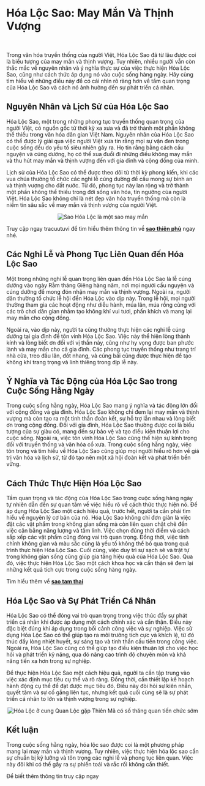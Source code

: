 <h1 dir="ltr">Hóa Lộc Sao: May Mắn Và Thịnh Vượng</h1>

<p dir="ltr">&nbsp;</p>

<p dir="ltr">Trong văn hóa truyền thống của người Việt, Hóa Lộc Sao đã từ lâu được coi là biểu tượng của may mắn và thịnh vượng. Tuy nhiên, nhiều người vẫn còn thắc mắc về nguyên nhân và ý nghĩa thực sự của việc thực hiện Hóa Lộc Sao, cũng như cách thức áp dụng nó vào cuộc sống hàng ngày. Hãy cùng tìm hiểu về những điều này để có cái nhìn rõ ràng hơn về tầm quan trọng của Hóa Lộc Sao và cách nó ảnh hưởng đến sự phát triển cá nhân.</p>

<h2 dir="ltr">Nguyên Nhân và Lịch Sử của Hóa Lộc Sao</h2>

<p dir="ltr">Hóa Lộc Sao, một trong những phong tục truyền thống quan trọng của người Việt, có nguồn gốc từ thời kỳ xa xưa và đã trở thành một phần không thể thiếu trong văn hóa dân gian Việt Nam. Nguyên nhân của Hóa Lộc Sao có thể được lý giải qua việc người Việt xưa tin rằng mọi sự vận đen trong cuộc sống đều do yếu tố siêu nhiên gây ra. Họ tin rằng bằng cách cầu nguyện và cúng dường, họ có thể xua đuổi đi những điều không may mắn và thu hút may mắn và thịnh vượng đến với gia đình và cộng đồng của mình.</p>

<p dir="ltr">Lịch sử của Hóa Lộc Sao có thể được theo dõi từ thời kỳ phong kiến, khi các vua chúa thường tổ chức các nghi lễ cúng dường để cầu mong sự bình an và thịnh vượng cho đất nước. Từ đó, phong tục này lan rộng và trở thành một phần không thể thiếu trong đời sống văn hóa, tín ngưỡng của người Việt. Hóa Lộc Sao không chỉ là nét đẹp văn hóa truyền thống mà còn là niềm tin sâu sắc về may mắn và thịnh vượng của người Việt.</p>

<p dir="ltr" style="text-align: center;"><img alt="Sao Hóa Lộc là một sao may mắn" src="https://tracuutuvi.com/wp-content/uploads/2023/05/sao-hoa-loc-1-1.jpg" /></p>

<p dir="ltr">Truy cập ngay tracuutuvi để tìm hiểu thêm thông tin về&nbsp;<strong><a class="in-cell-link" href="https://www.deviantart.com/tracuutuviso/art/Sao-thien-phu-1046159384" target="_blank">sao thiên phủ</a></strong> ngay nhé.</p>

<h2 dir="ltr">Các Nghi Lễ và Phong Tục Liên Quan đến Hóa Lộc Sao</h2>

<p dir="ltr">Một trong những nghi lễ quan trọng liên quan đến Hóa Lộc Sao là lễ cúng dường vào ngày Rằm tháng Giêng hàng năm, nơi mọi người cầu nguyện và cúng dường để mong đón nhận may mắn và thịnh vượng. Ngoài ra, người dân thường tổ chức lễ hội đền Hóa Lộc vào dịp này. Trong lễ hội, mọi người thường tham gia các hoạt động như diễu hành, múa lân, múa rồng cùng với các trò chơi dân gian nhằm tạo không khí vui tươi, phấn khích và mang lại may mắn cho cộng đồng.</p>

<p dir="ltr">Ngoài ra, vào dịp này, người ta cũng thường thực hiện các nghi lễ cúng dường tại gia đình để tôn vinh Hóa Lộc Sao. Việc này thể hiện lòng thành kính và lòng biết ơn đối với vị thần này, cũng như hy vọng được ban phước lành và may mắn cho cả gia đình. Các phong tục truyền thống như trang trí nhà cửa, treo đầu lân, đốt nhang, và cúng bái cũng được thực hiện để tạo không khí trang trọng và linh thiêng trong dịp lễ này.</p>

<h2 dir="ltr">Ý Nghĩa và Tác Động của Hóa Lộc Sao trong Cuộc Sống Hằng Ngày</h2>

<p dir="ltr">Trong cuộc sống hằng ngày, Hóa Lộc Sao mang ý nghĩa và tác động lớn đối với cộng đồng và gia đình. Hóa Lộc Sao không chỉ đem lại may mắn và thịnh vượng mà còn tạo ra một tinh thần đoàn kết, sự hỗ trợ lẫn nhau và lòng biết ơn trong cộng đồng. Đối với gia đình, Hóa Lộc Sao thường được coi là biểu tượng của sự giàu có, mang đến sự bảo vệ và tạo điều kiện thuận lợi cho cuộc sống. Ngoài ra, việc tôn vinh Hóa Lộc Sao cũng thể hiện sự kính trọng đối với truyền thống và văn hóa cổ xưa. Trong cuộc sống hằng ngày, việc tôn trọng và tìm hiểu về Hóa Lộc Sao cũng giúp mọi người hiểu rõ hơn về giá trị văn hóa và lịch sử, từ đó tạo nên một xã hội đoàn kết và phát triển bền vững.</p>

<h2 dir="ltr">Cách Thức Thực Hiện Hóa Lộc Sao</h2>

<p dir="ltr">Tầm quan trọng và tác động của Hóa Lộc Sao trong cuộc sống hàng ngày tự nhiên dẫn đến sự quan tâm về việc hiểu rõ về cách thức thực hiện nó. Để áp dụng Hóa Lộc Sao một cách hiệu quả, trước hết, người ta cần phải tìm hiểu về nguyên lý cơ bản của nó. Hóa Lộc Sao không chỉ đơn giản là việc đặt các vật phẩm trong không gian sống mà còn liên quan chặt chẽ đến việc cân bằng năng lượng và tâm linh. Việc chọn đúng thời điểm và cách sắp xếp các vật phẩm cũng đóng vai trò quan trọng. Đồng thời, việc tinh chỉnh không gian và màu sắc cũng là yếu tố không thể bỏ qua trong quá trình thực hiện Hóa Lộc Sao. Cuối cùng, việc duy trì sự sạch sẽ và trật tự trong không gian sống cũng giúp gia tăng hiệu quả của Hóa Lộc Sao. Qua đó, việc thực hiện Hóa Lộc Sao một cách khoa học và cẩn thận sẽ đem lại những kết quả tích cực trong cuộc sống hàng ngày.</p>

<p dir="ltr">Tìm hiểu thêm về&nbsp;<strong><a class="in-cell-link" href="https://tinhte.vn/thread/sao-tam-thai.3776443/" target="_blank">sao tam thai</a></strong></p>

<h2 dir="ltr">Hóa Lộc Sao và Sự Phát Triển Cá Nhân</h2>

<p dir="ltr">Hóa Lộc Sao có thể đóng vai trò quan trọng trong việc thúc đẩy sự phát triển cá nhân khi được áp dụng một cách chính xác và cẩn thận. Điều này đặc biệt đúng khi áp dụng trong bối cảnh công việc và sự nghiệp. Việc sử dụng Hóa Lộc Sao có thể giúp tạo ra môi trường tích cực và khích lệ, từ đó thúc đẩy lòng nhiệt huyết, sự sáng tạo và tinh thần cầu tiến trong công việc. Ngoài ra, Hóa Lộc Sao cũng có thể giúp tạo điều kiện thuận lợi cho việc học hỏi và phát triển kỹ năng, qua đó nâng cao trình độ chuyên môn và khả năng tiến xa hơn trong sự nghiệp.</p>

<p dir="ltr">Để thực hiện Hóa Lộc Sao một cách hiệu quả, người ta cần tập trung vào việc xác định mục tiêu cụ thể và rõ ràng. Đồng thời, cần thiết lập kế hoạch hành động cụ thể để đạt được mục tiêu đó. Điều này đòi hỏi sự kiên nhẫn, quyết tâm và sự cố gắng liên tục, nhưng kết quả cuối cùng sẽ là sự phát triển cá nhân to lớn và thịnh vượng trong sự nghiệp.</p>

<p dir="ltr" style="text-align: center;"><img alt="Hóa Lộc ở cung Quan Lộc gặp Thiên Mã có số thăng quan tiến chức sớm" src="https://tracuutuvi.com/wp-content/uploads/2023/05/sao-hoa-loc-3-1.jpg" /></p>

<h2 dir="ltr">Kết luận</h2>

<p dir="ltr">Trong cuộc sống hằng ngày, hóa lộc sao được coi là một phương pháp mang lại may mắn và thịnh vượng. Tuy nhiên, việc thực hiện hóa lộc sao cần sự chuẩn bị kỹ lưỡng và tôn trọng các nghi lễ và phong tục liên quan. Việc này đôi khi có thể gây ra sự phiền toái và rắc rối không cần thiết.</p>

<p>Để biết thêm thông tin truy cập ngay&nbsp;<br />
<br />
&nbsp;</p>

<p>&nbsp;</p>
